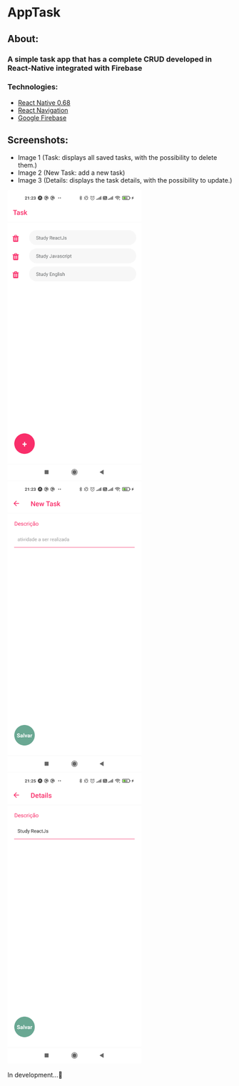 # AppTask
<h2>About:</h2>
<h3>A simple task app that has a complete CRUD developed in React-Native integrated with Firebase</h3>
<h3>Technologies:</h3>
<ul>
<li><a href="https://reactnative.dev/docs/getting-started">React Native 0.68</a></li>
<li><a href="https://reactnavigation.org/docs/getting-started/">React Navigation</a></li>
<li><a href="https://firebase.google.com/?hl=pt">Google Firebase</a></li>
</ul>
<h2 id="motivation">Screenshots:</h2>
<ul>
<li>Image 1 (Task: displays all saved tasks, with the possibility to delete them.)
<li>Image 2 (New Task: add a new task)
<li>Image 3 (Details: displays the task details, with the possibility to update.)
</ul>
<img src="assets/screenshots/home.png" alt="home" style="width: 300px"><br>
<img src="assets/screenshots/new_task.png" alt="new task" style="width: 300px"><br>
<img src="assets/screenshots/details.png" alt="details" style="width: 300px">

<p>In development...🚧</p>
